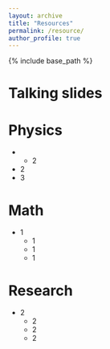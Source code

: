 ```yaml
---
layout: archive
title: "Resources"
permalink: /resource/
author_profile: true
---
```


{% include base_path %}

Talking slides
======

Physics
======
* 
  * 2
* 2
* 3

Math
======
* 1
  * 1
  * 1
  * 1

Research
======
* 2
  * 2
  * 2
  * 2